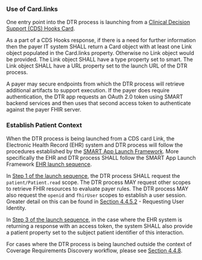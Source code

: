### Use of Card.links
One entry point into the DTR process is launching from a [Clinical Decision Support (CDS) Hooks Card](https://cds-hooks.hl7.org/1.0/#card-attributes). 

As a part of a CDS Hooks response, if there is a need for further information then the payer IT system SHALL return a Card object with at least one Link object populated in the Card.links property. Otherwise no Link object would be provided. The Link object SHALL have a type property set to smart. The Link object SHALL have a URL property set to the launch URL of the DTR process.

A payer may secure endpoints from which the DTR process will retrieve additional artifacts to support execution. If the payer does require authentication, the DTR app requests an OAuth 2.0 token using SMART backend services and then uses that second access token to authenticate against the payer FHIR server. 

### Establish Patient Context
When the DTR process is being launched from a CDS card Link, the Electronic Health Record (EHR) system and DTR process will follow the procedures established by the [SMART App Launch Framework](http://hl7.org/fhir/smart-app-launch). More specifically the EHR and DTR process SHALL follow the SMART App Launch Framework [EHR launch sequence](http://hl7.org/fhir/smart-app-launch/#ehr-launch-sequence). 

In [Step 1 of the launch sequence](http://hl7.org/fhir/smart-app-launch/#step-1-app-asks-for-authorization), the DTR process SHALL request the `patient/Patient.read` scope. The DTR process MAY request other scopes to retrieve FHIR resources to evaluate payer rules. The DTR process MAY also request the `openid` and `fhirUser` scopes to establish a user session. Greater detail on this can be found in [Section 4.4.5.2](specification__behaviors__persisting_application_state.html#requesting-user-identity) - Requesting User Identity.

In [Step 3 of the launch sequence](http://hl7.org/fhir/smart-app-launch/#step-3-app-exchanges-authorization-code-for-access-token), in the case where the EHR system is returning a response with an access token, the system SHALL also provide a patient property set to the subject patient identifier of this interaction.

For cases where the DTR process is being launched outside the context of Coverage Requirements Discovery workflow, please see [Section 4.4.8](specification__behaviors__launch_outside_of_CRD.html).
